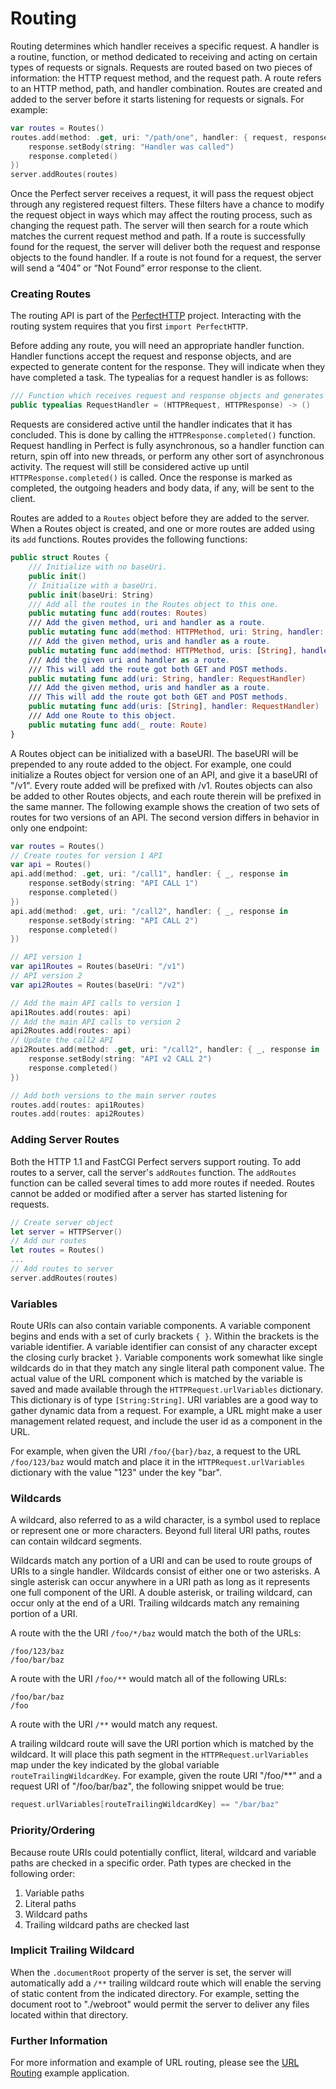 # Routing

Routing determines which handler receives a specific request. A handler is a routine, function, or method dedicated to receiving and acting on certain types of requests or signals. Requests are routed based on two pieces of information: the HTTP request method, and the request path. A route refers to an HTTP method, path, and handler combination. Routes are created and added to the server before it starts listening for requests or signals. For example:

```swift
var routes = Routes()
routes.add(method: .get, uri: "/path/one", handler: { request, response in
	response.setBody(string: "Handler was called")
	response.completed()
})
server.addRoutes(routes)
```

Once the Perfect server receives a request, it will pass the request object through any registered request filters. These filters have a chance to modify the request object in ways which may affect the routing process, such as changing the request path. The server will then search for a route which matches the current request method and path. If a route is successfully found for the request, the server will deliver both the request and response objects to the found handler. If a route is not found for a request, the server will send a “404” or “Not Found” error response to the client.

### Creating Routes

The routing API is part of the [PerfectHTTP](https://github.com/PerfectlySoft/Perfect-HTTP) project. Interacting with the routing system requires that you first ```import PerfectHTTP```.

Before adding any route, you will need an appropriate handler function. Handler functions accept the request and response objects, and are expected to generate content for the response. They will indicate when they have completed a task. The typealias for a request handler is as follows:

```swift
/// Function which receives request and response objects and generates content.
public typealias RequestHandler = (HTTPRequest, HTTPResponse) -> ()
```
Requests are considered active until the handler indicates that it has concluded. This is done by calling the ```HTTPResponse.completed()``` function. Request handling in Perfect is fully asynchronous, so a handler function can return, spin off into new threads, or perform any other sort of asynchronous activity. The request will still be considered active up until ```HTTPResponse.completed()``` is called. Once the response is marked as completed, the outgoing headers and body data, if any, will be sent to the client.

Routes are added to a ```Routes``` object before they are added to the server. When a Routes object is created, and one or more routes are added using its ```add``` functions. Routes provides the following functions:

```swift
public struct Routes {
	/// Initialize with no baseUri.
	public init()	
	// Initialize with a baseUri.
	public init(baseUri: String)
	/// Add all the routes in the Routes object to this one.
	public mutating func add(routes: Routes)
	/// Add the given method, uri and handler as a route.
	public mutating func add(method: HTTPMethod, uri: String, handler: RequestHandler)
	/// Add the given method, uris and handler as a route.
	public mutating func add(method: HTTPMethod, uris: [String], handler: RequestHandler)
	/// Add the given uri and handler as a route. 
	/// This will add the route got both GET and POST methods.
	public mutating func add(uri: String, handler: RequestHandler)
	/// Add the given method, uris and handler as a route.
	/// This will add the route got both GET and POST methods.
	public mutating func add(uris: [String], handler: RequestHandler)
	/// Add one Route to this object.
	public mutating func add(_ route: Route)
}
```

A Routes object can be initialized with a baseURI. The baseURI will be prepended to any route added to the object. For example, one could initialize a Routes object for version one of an API, and give it a baseURI of "/v1". Every route added will be prefixed with /v1. Routes objects can also be added to other Routes objects, and each route therein will be prefixed in the same manner. The following example shows the creation of two sets of routes for two versions of an API. The second version differs in behavior in only one endpoint:

```swift
var routes = Routes()
// Create routes for version 1 API
var api = Routes()
api.add(method: .get, uri: "/call1", handler: { _, response in
	response.setBody(string: "API CALL 1")
	response.completed()
})
api.add(method: .get, uri: "/call2", handler: { _, response in
	response.setBody(string: "API CALL 2")
	response.completed()
})

// API version 1
var api1Routes = Routes(baseUri: "/v1")
// API version 2
var api2Routes = Routes(baseUri: "/v2")

// Add the main API calls to version 1
api1Routes.add(routes: api)
// Add the main API calls to version 2
api2Routes.add(routes: api)
// Update the call2 API
api2Routes.add(method: .get, uri: "/call2", handler: { _, response in
	response.setBody(string: "API v2 CALL 2")
	response.completed()
})

// Add both versions to the main server routes
routes.add(routes: api1Routes)
routes.add(routes: api2Routes)
```

### Adding Server Routes

Both the HTTP 1.1 and FastCGI Perfect servers support routing. To add routes to a server, call the server's ```addRoutes``` function. The ```addRoutes``` function can be called several times to add more routes if needed. Routes cannot be added or modified after a server has started listening for requests.

```swift
// Create server object
let server = HTTPServer()
// Add our routes
let routes = Routes()
...
// Add routes to server
server.addRoutes(routes)
```

### Variables

Route URIs can also contain variable components. A variable component begins and ends with a set of curly brackets ```{ }```. Within the brackets is the variable identifier. A variable identifier can consist of any character except the closing curly bracket ```}```. Variable components work somewhat like single wildcards do in that they match any single literal path component value. The actual value of the URL component which is matched by the variable is saved and made available through the ```HTTPRequest.urlVariables``` dictionary. This dictionary is of type ```[String:String]```. URI variables are a good way to gather dynamic data from a request. For example, a URL might make a user management related request, and include the user id as a component in the URL.

For example, when given the URI ```/foo/{bar}/baz```, a request to the URL ```/foo/123/baz``` would match and place it in the ```HTTPRequest.urlVariables``` dictionary with the value "123" under the key "bar".

### Wildcards

A wildcard, also referred to as a wild character, is a symbol used to replace or represent one or more characters. Beyond full literal URI paths, routes can contain wildcard segments. 

Wildcards match any portion of a URI and can be used to route groups of URIs to a single handler. Wildcards consist of either one or two asterisks. A single asterisk can occur anywhere in a URI path as long as it represents one full component of the URI. A double asterisk, or trailing wildcard, can occur only at the end of a URI. Trailing wildcards match any remaining portion of a URI.

A route with the the URI ```/foo/*/baz``` would match the both of the URLs:

```
/foo/123/baz
/foo/bar/baz
```

A route with the URI ```/foo/**``` would match all of the following URLs:

```
/foo/bar/baz
/foo
```

A route with the URI ```/**``` would match any request.

A trailing wildcard route will save the URI portion which is matched by the wildcard. It will place this path segment in the ```HTTPRequest.urlVariables``` map under the key indicated by the global variable ```routeTrailingWildcardKey```. For example, given the route URI "/foo/**" and a request URI of "/foo/bar/baz", the following snippet would be true:

```swift
request.urlVariables[routeTrailingWildcardKey] == "/bar/baz"
```

### Priority/Ordering

Because route URIs could potentially conflict, literal, wildcard and variable paths are checked in a specific order. Path types are checked in the following order:

1. Variable paths
2. Literal paths
3. Wildcard paths
4. Trailing wildcard paths are checked last

### Implicit Trailing Wildcard

When the ```.documentRoot``` property of the server is set, the server will automatically add a ```/**``` trailing wildcard route which will enable the serving of static content from the indicated directory. For example, setting the document root to "./webroot" would permit the server to deliver any files located within that directory.

### Further Information

For more information and example of URL routing, please see the [URL Routing](https://github.com/PerfectExamples/Perfect-URLRouting) example application.
